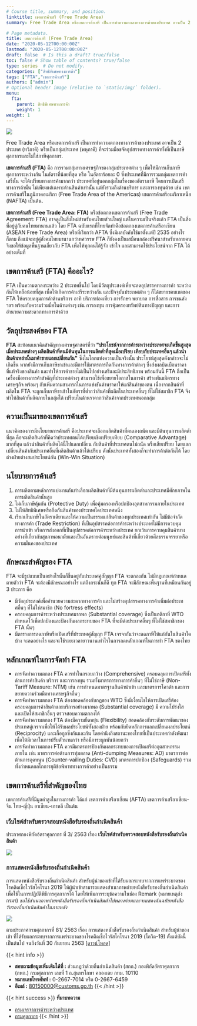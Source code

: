 ```yaml
---
# Course title, summary, and position.
linktitle: เขตการค้าเสรี (Free Trade Area)
summary: Free Trade Area หรือเขตการค้าเสรี เป็นการทำความตกลงทางการค้าของประเทศ อาจเป็น 2 ประเทศ (ทวิภาคี) หรือเป็นกลุ่มประเทศ (พหุภาคี) ที่จะร่วมมือขจัดอุปสรรคทางการค้าทั้งที่เป็นภาษีศุลกากรและไม่ใช่ภาษีศุลกากร

# Page metadata.
title: เขตการค้าเสรี (Free Trade Area)
date: "2020-05-12T00:00:00Z"
lastmod: "2020-05-12T00:00:00Z"
draft: false  # Is this a draft? true/false
toc: false # Show table of contents? true/false
type: series  # Do not modify.
categories: ["สิทธิพิเศษทางการค้า"]
tags: ["FTA","เขตการค้าเสรี"]
authors: ["admin"]
# Optional header image (relative to `static/img/` folder).
menu:
  fta:
    parent: สิทธิพิเศษทางการค้า
    weight: 1    
weight: 1
---
```




![](./img/free-trade-area.png)

Free Trade Area หรือเขตการค้าเสรี เป็นการทำความตกลงทางการค้าของประเทศ อาจเป็น 2 ประเทศ (ทวิภาคี) หรือเป็นกลุ่มประเทศ (พหุภาคี) ที่จะร่วมมือขจัดอุปสรรคทางการค้าทั้งที่เป็นภาษีศุลกากรและไม่ใช่ภาษีศุลกากร.  

**เขตการค้าเสรี (FTA)**  คือ การรวมกลุ่มทางเศรษฐกิจของกลุ่มประเทศต่าง ๆ เพื่อให้มีการเก็บภาษีศุลกากรระหว่างกัน ในอัตราที่น้อยที่สุด หรือ ในอัตราร้อยละ 0 ซึ่งประเทศที่มีการรวมกลุ่มเขตการค้าเสรีนั้น จะได้เปรียบทางการค้ามากกว่า ประเทศที่อยู่นอกกลุ่มในเรื่องของอัตราภาษี โดยการเปิดเสรีทางการค้านั้น ไม่เพียงแต่เฉพาะด้านสินค้าเท่านั้น แต่ยังรวมถึงด้านบริการ และการลงทุนด้วย เช่น เขตการค้าเสรีในภูมิภาคอเมริกา (Free Trade Area of the Americas) เขตการค้าเสรีอเมริกาเหนือ (NAFTA) เป็นต้น.  

**เขตการค้าเสรี (Free Trade Area: FTA)** หรือข้อตกลงเขตการค้าเสรี (Free Trade Agreement: FTA) อาจดูเป็นสิ่งใหม่สำหรับคนไทยส่วนใหญ่ แต่ในความเป็นจริงแล้ว FTA เป็นสิ่งที่อยู่คู่กับคนไทยมานานแล้ว โดย FTA ฉบับแรกที่ไทยจัดทำคือข้อตกลงเขตการค้าเสรีอาเซียน (ASEAN Free Trade Area) หรือที่เรียกว่า AFTA ซึ่งมีผลบังคับใช้มาตั้งแต่ปี 2535 อย่างไรก็ตาม ถึงแม้จะอยู่คู่สังคมไทยมานานกว่าทศวรรษ FTA ก็ยังคงเป็นเสมือนกล่องปริศนาสำหรับหลายคน  จึงขอให้ข้อมูลพื้นฐานเกี่ยวกับ FTA เพื่อให้ทุกคนได้รู้จัก เข้าใจ และสามารถใช้ประโยชน์จาก FTA ได้อย่างเต็มที่

## เขตการค้าเสรี (FTA) คืออะไร?

FTA เป็นความตกลงระหว่าง 2 ประเทศขึ้นไป โดยมีวัตถุประสงค์เพื่อจะลดอุปสรรคทางการค้า ระหว่างกันให้เหลือน้อยที่สุด เพื่อให้เกิดการค้าเสรีระหว่างกัน และปัจจุบันประเทศต่าง ๆ ก็ได้ขยายขอบเขตของ FTA ให้ครอบคลุมการค้าด้านบริการ อาทิ บริการท่องเที่ยว การรักษา พยาบาล การสื่อสาร การขนส่ง ฯลฯ พร้อมกับความร่วมมือในด้านต่างๆ เช่น การลงทุน การคุ้มครองทรัพย์สินทางปัญญา และการอำนวยความสะดวกทางการค้าด้วย

## วัตถุประสงค์ของ FTA

**FTA** สะท้อนแนวคิดสำคัญทางเศรษฐศาสตร์ที่ว่า **"ประโยชน์จากการค้าระหว่างประเทศจะเกิดขึ้นสูงสุดเมื่อประเทศต่างๆ ผลิตสินค้าที่ตนมีต้นทุนในการผลิตต่ำที่สุดเมื่อเปรียบ เทียบกับประเทศอื่นๆ แล้วนำสินค้าเหล่านั้นมาค้าขายแลกเปลี่ยนกัน"** ซึ่งในโลกแห่งความเป็นจริงนั้น ประโยชน์สูงสุดดังกล่าวจะไม่เกิดขึ้น หากยังมีการเก็บภาษีขาเข้าและมีการใช้มาตรการกีดกันทางการค้าต่างๆ ซึ่งส่งผลบิดเบือนราคาที่แท้จริงของสินค้า และทำให้การค้าขายไม่เป็นไปอย่างเสรีและมีประสิทธิภาพ
พร้อมกันนี้ FTA ถือเป็นเครื่องมือทางการค้าสำคัญที่ประเทศต่างๆ สามารถใช้เพื่อขยายโอกาสในการค้า สร้างพันธมิตรทางเศรษฐกิจ พร้อมๆ กับเพิ่มความสามารถในการแข่งขันด้านราคาให้แก่สินค้าของตน เนื่องจากสินค้าที่ผลิตใน FTA จะถูกเก็บภาษีขาเข้าในอัตราที่ต่ำกว่าสินค้าที่ผลิตในประเทศอื่นๆ ที่ไม่ใช่สมาชิก FTA จึงทำให้สินค้าที่ผลิตภายในกลุ่มได้ เปรียบในด้านราคากว่าสินค้าจากประเทศนอกกลุ่ม

## ความเป็นมาของเขตการค้าเสรี

แนวคิดของการมีนโยบายการค้าเสรี คือประเทศจะเลือกผลิตสินค้าที่ตนเองถนัด และมีต้นทุนการผลิตต่ำที่สุด คือจะผลิตสินค้าที่คิดว่าประเทศตนได้เปรียบเชิงเปรียบเทียบ (Comparative Advantage) มากที่สุด แล้วนำสินค้าที่ผลิตได้นี้ไปแลกเปลี่ยน กับสินค้าที่ประเทศตนไม่ถนัด หรือเสียเปรียบ โดยแลกเปลี่ยนสินค้ากับประเทศอื่นที่ผลิตสินค้าแล้วได้เปรียบ ดังนั้นประเทศทั้งสองก็จะทำการค้าต่อกันได้ โดยต่างฝ่ายต่างสมประโยชน์กัน (Win-Win Situation) 

## นโยบายการค้าเสรี

1.  การผลิตตามหลักการแบ่งงานกันทำเลือกผลิตสินค้าที่มีต้นทุนการผลิตต่ำและประเทศมีศักยภาพในการผลิตสินค้านั้นสูง
2.  ไม่เก็บภาษีคุ้มกัน (Protective Duty) เพื่อคุ้มครองหรือปกป้องอุตสาหกรรมภายในประเทศ
3.  ไม่ให้สิทธิพิเศษหรือกีดกันสินค้าของประเทศใดประเทศหนึ่ง
4.  เรียกเก็บภาษีในอัตราเดียวและให้ความเป็นธรรมแก่สินค้าของทุกประเทศเท่ากัน ไม่มีข้อจำกัดทางการค้า (Trade Restriction) ที่เป็นอุปสรรคต่อการค้าระหว่างประเทศไม่มีการควบคุมการนำเข้า หรือการส่งออกที่เป็นอุปสรรคต่อการค้าระหว่างประเทศ ยกเว้นการควบคุมสินค้าบางอย่างที่เกี่ยวกับสุขภาพอนามัยและเป็นอันตรายต่อมนุษย์และสินค้าที่เกี่ยวด้วยศีลธรรมจรรยาหรือความมั่นคงของประเทศ

## ลักษณะสำคัญของ FTA

FTA จะมีรูปแบบเป็นอย่างไรนั้นก็ขึ้นอยู่กับประเทศคู่สัญญา FTA จะตกลงกัน ไม่มีกฎเกณฑ์กำหนดตายตัวว่า FTA จะต้องมีลักษณะอย่างไร แต่ถึงกระนั้นก็ดี ทุก FTA จะมีลักษณะพื้นฐานที่เหมือนกันอยู่ 3 ประการ คือ
- มีวัตถุประสงค์เพื่ออำนวยความสะดวกทางการค้า และไม่สร้างอุปสรรคทางการค้าเพิ่มต่อประเทศอื่นๆ ที่ไม่ใช่สมาชิก (No fortress effects)
- ครอบคลุมการค้าระหว่างประเทศมากพอ (Substantial coverage) ซึ่งเป็นกติกาที่ WTO กำหนดไว้เพื่อปกป้องและป้องกันผลกระทบของ FTA ที่จะมีต่อประเทศอื่นๆ ที่ไม่ใช่สมาชิกของ FTA นั้นๆ
- มีตารางการลดภาษีหรือเปิดเสรีที่ประเทศคู่สัญญา FTA เจรจากันว่าจะลดภาษีให้แก่กันในสินค้าใดบ้าง จะลดอย่างไร และจะใช้ระยะเวลายาวนานเท่าไรในการลดหลักเกณฑ์ในการทำ FTA ของไทย

## หลักเกณฑ์ในการจัดทำ FTA 

- การจัดทำความตกลง FTA ควรทำในกรอบกว้าง (Comprehensive) ครอบคลุมการเปิดเสรีทั้งด้านการค้าสินค้า บริการ และการลงทุน รวมทั้งมาตรการทางการค้าอื่นๆ ที่ไม่ใช่ภาษี (Non-Tariff Measure: NTM) เช่น การกำหนดมาตรฐานสินค้านำเข้า และมาตรการโควต้า และการขยายความร่วมมือทางเศรษฐกิจอื่นๆ
- การจัดทำความตกลง FTA ต้องสอดคล้องกับกฎของ WTO ซึ่งมีเงื่อนไขให้การเปิดเสรีต้องครอบคลุมการค้าสินค้าและบริการอย่างมากพอ (Substantial coverage) มี ความโปร่งใส และเปิดให้สมาชิกอื่นๆ ตรวจสอบความตกลงได้
- การจัดทำความตกลง FTA ต้องมีความยืดหยุ่น (Flexibility) สอดคล้องกับระดับการพัฒนาของประเทศคู่เจรจาเพื่อให้ได้รับผลประโยชน์ทั้งสองฝ่าย พร้อมกับยึดหลักการแลกเปลี่ยนผลประโยชน์ (Reciprocity) และเกื้อกูลซึ่งกันและกัน โดยคำนึงถึงสถานะของไทยที่เป็นประเทศกำลังพัฒนา เพื่อให้มีเวลาในการปรับตัวนานกว่า หรือมีภาระผูกพันน้อยกว่า
- การจัดทำความตกลง FTA ควรมีมาตรการป้องกันผลกระทบของการเปิดเสรีต่ออุตสาหกรรมภายใน เช่น มาตรการต่อต้านการทุ่มตลาด (Anti-dumping Measures: AD) มาตรการต่อต้านการอุดหนุน (Counter-vailing Duties: CVD) มาตรการปกป้อง (Safeguards) รวมทั้งกำหนดกลไกการยุติข้อพิพาททางการค้าอย่างเป็นธรรม


   
## เขตการค้าเสรีที่สำคัญของไทย

เขตการค้าเสรีที่มีมูลค่าสูงในทางการค้า ได้แก่ เขตการค้าเสรีอาเซียน (AFTA) เขตการค้าเสรีอาเซียน-จีน ไทย-ญี่ปุ่น อาเซียน-เกาหลี เป็นต้น

### เว็บไซต์สำหรับตรวจสอบหนังสือรับรองถิ่นกำเนิดสินค้า

ประกาศกองพิกัดอ้ตราศุลกากร ที่ 3/ 2563 เรื่อง **เว็บไซต์สำหรับตรวจสอบหนังสือรับรองถิ่นกำเนิดสินค้า**

![](img/website_check_CO_.jpg)



### การแสดงหนังสือรับรองถิ่นกำเนิดสินค้า 

การแสดงหนังสือรับรองถิ่นกำเนิดสินค้า สำหรับผู้นำของเข้าที่ได้รับผลกระทบจากการแพร่ระบาดของโรคติดเชื้อไวรัสโคโรนา 2019 ให้ผู้นำเข้าสามารถแสดงสำเนาภาพถ่ายหนังสือรับรองถิ่นกำเนิดสินค้าเพื่อใช้ในการปฏิบัติพิธีการศุลกากรได้ โดยให้เพิ่มการระบุข้อความในช่อง Remark (หมายเหตุส่งกรมฯ) *ขอใช้สำเนาภาพถ่ายหนังสือรับรองถิ่นกำเนิดสินค้าไปพลางก่อนและจะแสดงต้นฉบับหนังสือรับรองถิ่นกำเนิดสินค้าในภายหลัง*

![](./img/fta-detail.jpg)

ตามประกาศกรมศุลกากรที่ 81/ 2563 เรื่อง การแสดงหนังสือรับรองถิ่นกำเนิดสินค้า สำหรับผู้นำของเข้า ที่ได้รับผลกระทบจากการแพร่ระบาดของโรคติดเชื้อไวรัสโคโรนา 2019 (โควิด-19) ตั้งแต่บัดนี้เป็นต้นไป จนถึงวันที่ 30 กันยายน 2563 [[ดาวน์โหลด]](http://www.customs.go.th/cont_strc_download_with_docno_date.php?lang=th&top_menu=menu_homepage&current_id=14232832414a505f4a464b47464a4f)  

{{< hint info >}}

- **สอบถามข้อมูลเพิ่มเติมได้ที่ :** ส่วนกฎว่าด้วยถิ่นกำเนิดสินค้า (สกก.) กองพิกัดอัตราศุลกากร (กพก.) 
กรมศุลกากร เลขที่ 1 ถ.สุนทรโกษา คลองเตย กทม. 10110  
- **หมายเลขโทรศัพท์ :** 0-2667-7014 หรือ 0-2667-6459  
- **อีเมล์ :** 80150000@customs.go.th
{{< /hint >}}

{{< hint success >}}
**ที่มาบทความ**  
- [กรมเจรจาการค้าระหว่างประเทศ](http://www.thaifta.com/)  
- [กรมศุลกากร](http://www.customs.go.th)
{{< /hint >}}